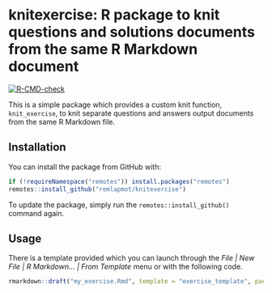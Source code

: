 # knitexercise: R package to knit questions and solutions documents from the same R Markdown document

<!-- badges: start -->
[![R-CMD-check](https://github.com/remlapmot/knitexercise/actions/workflows/R-CMD-check.yaml/badge.svg)](https://github.com/remlapmot/knitexercise/actions/workflows/R-CMD-check.yaml)
<!-- badges: end -->
  
This is a simple package which provides a custom knit function, `knit_exercise`, to knit separate questions and answers output documents from the same R Markdown file.

## Installation

You can install the package from GitHub with:
``` r
if (!requireNamespace("remotes")) install.packages("remotes")
remotes::install_github("remlapmot/knitexercise")
```
To update the package, simply run the `remotes::install_github()` command again.

## Usage
There is a template provided which you can launch through the 
*File | New File | R Markdown... | From Template* menu or with the following code.
``` r
rmarkdown::draft("my_exercise.Rmd", template = "exercise_template", package = "knitexercise")
```

